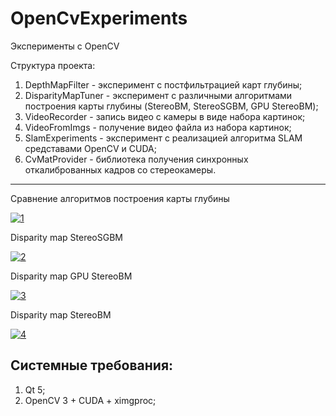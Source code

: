# OpenCvExperiments
Эксперименты с OpenCV

Структура проекта:
  1. DepthMapFilter - эксперимент с постфильтрацией карт глубины;
  2. DisparityMapTuner - эксперимент с различными алгоритмами построения карты глубины (StereoBM, StereoSGBM, GPU StereoBM);
  3. VideoRecorder - запись видео с камеры в виде набора картинок;
  4. VideoFromImgs - получение видео файла из набора картинок;
  5. SlamExperiments - эксперимент с реализацией алгоритма SLAM средставами OpenCV и CUDA;
  6. CvMatProvider - библиотека получения синхронных откалиброванных кадров со стереокамеры.
----------------------------------------------
Сравнение алгоритмов построения карты глубины

[![1](http://img.youtube.com/vi/qlagTdBGdao/0.jpg)](http://www.youtube.com/watch?v=qlagTdBGdao&t "")

Disparity map StereoSGBM

[![2](http://img.youtube.com/vi/o0cSa1m251o/0.jpg)](http://www.youtube.com/watch?v=o0cSa1m251o&t "")

Disparity map GPU StereoBM

[![3](http://img.youtube.com/vi/WaxaD1ynTqM/0.jpg)](http://www.youtube.com/watch?v=WaxaD1ynTqM&t "")

Disparity map StereoBM

[![4](http://img.youtube.com/vi/1WHSZjMw7Zc/0.jpg)](http://www.youtube.com/watch?v=1WHSZjMw7Zc&t "")

Системные требования:
----------------------------------------------
1. Qt 5;
2. OpenCV 3 + CUDA + ximgproc;
